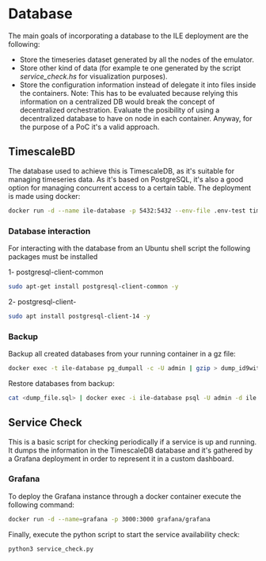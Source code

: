 # Database

The main goals of incorporating a database to the ILE deployment are the following:

- Store the timeseries dataset generated by all the nodes of the emulator.
- Store other kind of data (for example te one generated by the script *service_check.hs* for visualization purposes).
- Store the configuration information instead of delegate it into files inside the containers. Note: This has to be evaluated because relying this information on a centralized DB would break the concept of decentralized orchestration. Evaluate the posibility of using a decentralized database to have on node in each container. Anyway, for the purpose of a PoC it's a valid approach.

## TimescaleBD

The database used to achieve this is TimescaleDB, as it's suitable for managing timeseries data. As it's based on PostgreSQL, it's also a good option for managing concurrent access to a certain table. The deployment is made using docker:

```bash
docker run -d --name ile-database -p 5432:5432 --env-file .env-test timescale/timescaledb-ha:pg16
```

### Database interaction

For interacting with the database from an Ubuntu shell script the following packages must be installed

1- postgresql-client-common

```bash
sudo apt-get install postgresql-client-common -y
```

2- postgresql-client-<version>

```bash
sudo apt install postgresql-client-14 -y
```

### Backup

Backup all created databases from your running container in a gz file:

```bash
docker exec -t ile-database pg_dumpall -c -U admin | gzip > dump_id9withgt_`date +%Y-%m-%d"_"%H_%M_%S`.sql.gz
```

Restore databases from backup:

```bash
cat <dump_file.sql> | docker exec -i ile-database psql -U admin -d ile
```

## Service Check

This is a basic script for checking periodically if a service is up and running. It dumps the information in the TimescaleDB database and it's gathered by a Grafana deployment in order to represent it in a custom dashboard.

### Grafana

To deploy the Grafana instance through a docker container execute the following command:

```bash
docker run -d --name=grafana -p 3000:3000 grafana/grafana
```

Finally, execute the python script to start the service availability check:

```bash
python3 service_check.py
```